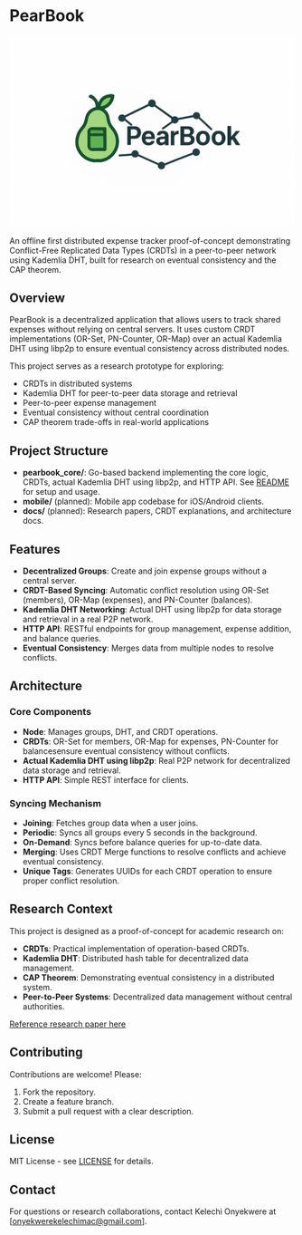 ﻿# PearBook

![PearBook](https://github.com/Khelechy/pearbook/blob/main/d5c27f66-1f5c-495f-900c-67358ae018a9.jpeg)

An offline first distributed expense tracker proof-of-concept demonstrating Conflict-Free Replicated Data Types (CRDTs) in a peer-to-peer network using Kademlia DHT, built for research on eventual consistency and the CAP theorem.

## Overview

PearBook is a decentralized application that allows users to track shared expenses without relying on central servers. It uses custom CRDT implementations (OR-Set, PN-Counter, OR-Map) over an actual Kademlia DHT using libp2p to ensure eventual consistency across distributed nodes.

This project serves as a research prototype for exploring:
- CRDTs in distributed systems
- Kademlia DHT for peer-to-peer data storage and retrieval
- Peer-to-peer expense management
- Eventual consistency without central coordination
- CAP theorem trade-offs in real-world applications

## Project Structure

- **pearbook_core/**: Go-based backend implementing the core logic, CRDTs, actual Kademlia DHT using libp2p, and HTTP API. See [README](pearbook_core/README.md) for setup and usage.
- **mobile/** (planned): Mobile app codebase for iOS/Android clients.
- **docs/** (planned): Research papers, CRDT explanations, and architecture docs.

## Features

- **Decentralized Groups**: Create and join expense groups without a central server.
- **CRDT-Based Syncing**: Automatic conflict resolution using OR-Set (members), OR-Map (expenses), and PN-Counter (balances).
- **Kademlia DHT Networking**: Actual DHT using libp2p for data storage and retrieval in a real P2P network.
- **HTTP API**: RESTful endpoints for group management, expense addition, and balance queries.
- **Eventual Consistency**: Merges data from multiple nodes to resolve conflicts.

## Architecture

### Core Components
- **Node**: Manages groups, DHT, and CRDT operations.
- **CRDTs**: OR-Set for members, OR-Map for expenses, PN-Counter for balancesensure eventual consistency without conflicts.
- **Actual Kademlia DHT using libp2p**: Real P2P network for decentralized data storage and retrieval.
- **HTTP API**: Simple REST interface for clients.

### Syncing Mechanism
- **Joining**: Fetches group data when a user joins.
- **Periodic**: Syncs all groups every 5 seconds in the background.
- **On-Demand**: Syncs before balance queries for up-to-date data.
- **Merging**: Uses CRDT Merge functions to resolve conflicts and achieve eventual consistency.
- **Unique Tags**: Generates UUIDs for each CRDT operation to ensure proper conflict resolution.

## Research Context

This project is designed as a proof-of-concept for academic research on:
- **CRDTs**: Practical implementation of operation-based CRDTs.
- **Kademlia DHT**: Distributed hash table for decentralized data management.
- **CAP Theorem**: Demonstrating eventual consistency in a distributed system.
- **Peer-to-Peer Systems**: Decentralized data management without central authorities.

[Reference research paper here](https://doi.org/10.64388/IREV9I2-1710338-8995)

## Contributing

Contributions are welcome! Please:
1. Fork the repository.
2. Create a feature branch.
3. Submit a pull request with a clear description.

## License

MIT License - see [LICENSE](LICENSE) for details.

## Contact

For questions or research collaborations, contact Kelechi Onyekwere at [onyekwerekelechimac@gmail.com].
